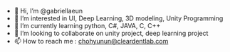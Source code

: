 - 👋 Hi, I’m @gabriellaeun
- 👀 I’m interested in UI, Deep Learning, 3D modeling, Unity Programming
- 🌱 I’m currently learning python, C#, JAVA, C, C++
- 💞️ I’m looking to collaborate on unity project, deep learning project
- 📫 How to reach me : chohyunun@cleardentlab.com


<!---
gabriellaeun/gabriellaeun is a ✨ special ✨ repository because its `README.md` (this file) appears on your GitHub profile.
You can click the Preview link to take a look at your changes.
--->
